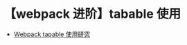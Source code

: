 # 【webpack 进阶】tabable 使用







-  [Webpack tapable 使用研究](https://juejin.cn/post/6844903895584473096)


